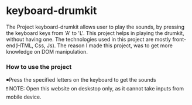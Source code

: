 # keyboard-drumkit
The Project keyboard-drumkit allows user to play the sounds, by pressing the keyboard keys from 'A' to 'L'.
This project helps in playing the drumkit, without having one.
The technologies used in this project are mostly front-end(HTML, Css, Js).
The reason I made this project, was to get more knowledge on DOM manipulation.
### How to use the project
◾Press the specified letters on the keyboard to get the sounds                                             
❗ NOTE: Open this website on deskstop only, as it cannot take inputs from mobile device.

